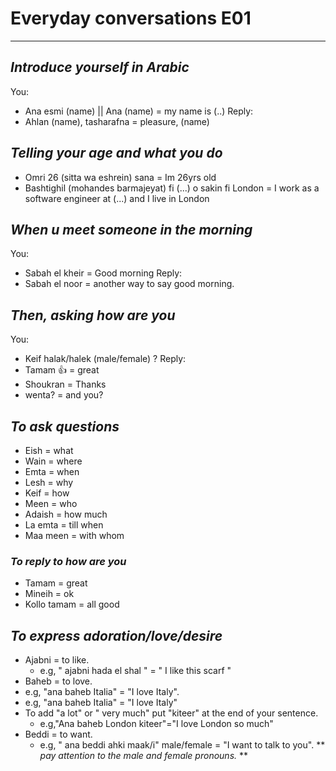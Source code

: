 # Everyday conversations E01
---

## *Introduce yourself in Arabic*
You:
- Ana esmi (name) || Ana (name) = my name is (..)
Reply:
- Ahlan (name), tasharafna = pleasure, (name)
## *Telling your age and what you do*
- Omri 26 (sitta wa eshrein) sana = Im 26yrs old
- Bashtighil (mohandes barmajeyat) fi (...) o sakin fi London = I work as a software engineer at (...) and I live in London

## *When u meet someone in the morning*
You:
- Sabah el kheir = Good morning
Reply:
- Sabah el noor = another way to say good morning.

## *Then, asking how are you*
You:
- Keif halak/halek (male/female) ?
Reply:
- Tamam 👍 = great
- Shoukran = Thanks
- wenta? = and you?

## *To ask questions*
- Eish = what
- Wain  = where
- Emta  = when
- Lesh = why
- Keif = how
- Meen = who
- Adaish = how much
- La emta = till when
- Maa meen = with whom

### *To reply to how are you*
- Tamam = great
- Mineih = ok
- Kollo tamam = all good

## *To express adoration/love/desire*
- Ajabni = to like.
  - e.g, " ajabni hada el shal " = " I like this scarf "
- Baheb = to love.
 - e.g, "ana baheb Italia" = "I love Italy".
 - e.g, "ana baheb Italia" = "I love Italy"
- To add "a lot" or " very much" put "kiteer" at the end of your sentence.
  - e.g,"Ana baheb London kiteer"="I love London so much"
- Beddi = to want.
  - e.g, " ana beddi ahki maak/i" male/female  = "I want to talk to you".
** *pay attention to the male and female pronouns.* **
